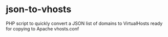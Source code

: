 # json-to-vhosts
PHP script to quickly convert a JSON list of domains to VirtualHosts ready for copying to Apache vhosts.conf
